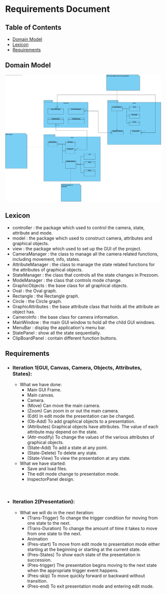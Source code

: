 # Requirements Document

## Table of Contents
    
 - [Domain Model](#domain-model)
 - [Lexicon](#lexicon)
 - [Requirements](#requirements)

## Domain Model
![Domain model](res/DomainDiagram.png)


## Lexicon

- controller : the package which used to control the camera, state, attribute and mode.
- model : the package which used to construct camera, attributes and graphical objects.
- view : the package which used to set up the GUI of the project.
- CameraManager : the class to manage all the camera related functions, including movement, info, states.
- AttributeManager : the class to manage the state related functions for the attributes of graphical objects.
- StateManager : the class that controls all the state changes in Prezoom.
- ModeManager : the class that controls mode change.
- GraphicObjects : the base class for all graphical objects.
- Oval : the Oval graph.
- Rectangle : the Rectangle graph.
- Circle : the Circle graph.
- GraphicAttributes : the base attribute class that holds all the attribute an object has.
- CameroInfo : the base class for camera information.
- MainWindow : the main GUI window to hold all the child GUI windows.
- MenuBar : display the application's menu bar.
- StatePanel : show all the state sequentially.
- ClipBoardPanel : contain different function buttons.

## Requirements

+ ### __Iteration 1__(GUI, Canvas, Camera, Objects, Attributes, States):
  + What we have done:
    + Main GUI Frame.
    + Main canvas.
    + Camera.
    + (Move) Can move the main camera.
    + (Zoom) Can zoom in or out the main camera.
    + (Edit) In edit mode the presentation can be changed.
    + (Ob-Add) To add graphical objects to a presentation.
    + (Attributes) Graphical objects have attributes. The value of each attribute may depend on the state.
    + (Attr-modify) To change the values of the various attributes of graphical objects.
    + (State-Add) To add a state at any point.
    + (State-Delete) To delete any state.
    + (State-View) To view the presentation at any state.
  + What we have started:
    + Save and load files.
    + The edit mode change to presentation mode.
    + InspectorPanel design.
    
<br/>

+ ### __Iteration 2__(Presentation):
  + What we will do in the next iteration:
    + (Trans-Trigger) To change the trigger condition for moving from one state to the next.
    + (Trans-Duration) To change the amount of time it takes to move from one state to the next.
    + Animation
    + (Pres-start) To move from edit mode to presentation mode either starting at the beginning or starting at the current state.
    + (Pres-States) To show each state of the presentation in succession.
    + (Pres-trigger) The presentation begins moving to the next state when the appropriate trigger event happens.
    + (Pres-skip) To move quickly forward or backward without transition.
    + (Pres-end) To exit presentation mode and entering edit mode.
